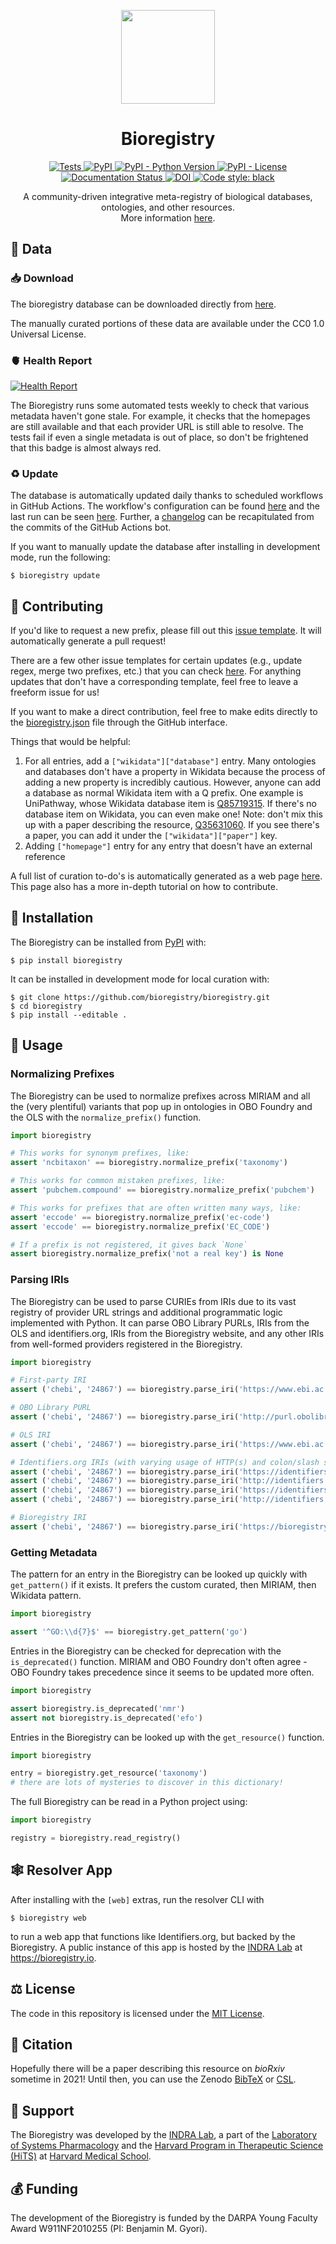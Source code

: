 <p align="center">
  <img src="https://github.com/bioregistry/bioregistry/raw/main/docs/source/logo.png" height="150">
</p>

<h1 align="center">
    Bioregistry
</h1>

<p align="center">
    <a href="https://github.com/bioregistry/bioregistry/actions?query=workflow%3ATests">
        <img alt="Tests" src="https://github.com/bioregistry/bioregistry/workflows/Tests/badge.svg" />
    </a>
    <a href="https://pypi.org/project/bioregistry">
        <img alt="PyPI" src="https://img.shields.io/pypi/v/bioregistry" />
    </a>
    <a href="https://pypi.org/project/bioregistry">
        <img alt="PyPI - Python Version" src="https://img.shields.io/pypi/pyversions/bioregistry" />
    </a>
    <a href="https://github.com/bioregistry/bioregistry/blob/main/LICENSE">
        <img alt="PyPI - License" src="https://img.shields.io/pypi/l/bioregistry" />
    </a>
    <a href='https://bioregistry.readthedocs.io/en/latest/?badge=latest'>
        <img src='https://readthedocs.org/projects/bioregistry/badge/?version=latest' alt='Documentation Status' />
    </a>
    <a href="https://zenodo.org/badge/latestdoi/319481281">
        <img src="https://zenodo.org/badge/319481281.svg" alt="DOI">
    </a>
    <a href="https://github.com/psf/black">
        <img src="https://img.shields.io/badge/code%20style-black-000000.svg" alt="Code style: black">
    </a>
</p>

<p align="center">
   A community-driven integrative meta-registry of biological databases, ontologies, and other resources.
   <br />More information <a href="https://bioregistry.io/summary/">here</a>.
</p>

## 💾 Data

### 📥 Download

The bioregistry database can be downloaded directly
from [here](https://github.com/bioregistry/bioregistry/blob/main/src/bioregistry/data/bioregistry.json).

The manually curated portions of these data are available under the CC0 1.0 Universal License.

### 🫀 Health Report

[![Health Report](https://github.com/bioregistry/bioregistry/actions/workflows/health.yml/badge.svg)](https://github.com/bioregistry/bioregistry/actions/workflows/health.yml)

The Bioregistry runs some automated tests weekly to check that various metadata haven't gone stale. For example,
it checks that the homepages are still available and that each provider URL is still able to resolve. The
tests fail if even a single metadata is out of place, so don't be frightened that this badge is almost always
red.

### ♻️ Update

The database is automatically updated daily thanks to scheduled workflows in GitHub Actions. The workflow's
configuration can be found [here](https://github.com/bioregistry/bioregistry/blob/main/.github/workflows/update.yml)
and the last run can be seen [here](https://github.com/bioregistry/bioregistry/actions?query=workflow%3A%22Update+Data%22).
Further, a [changelog](https://github.com/bioregistry/bioregistry/commits?author=actions-user) can be recapitulated from the
commits of the GitHub Actions bot.

If you want to manually update the database after installing in development mode, run the following:

```shell
$ bioregistry update
```

## 🙏 Contributing

If you'd like to request a new prefix, please fill out this [issue template](https://github.com/bioregistry/bioregistry/issues/new?assignees=cthoyt&labels=New%2CPrefix&template=new-prefix.yml&title=Add+prefix+%5BX%5D).
It will automatically generate a pull request!

There are a few other issue templates for certain updates (e.g., update regex, merge two prefixes, etc.) that you
can check [here](https://github.com/bioregistry/bioregistry/issues/new/choose). For anything updates that don't
have a corresponding template, feel free to leave a freeform issue for us!

If you want to make a direct contribution, feel free to make edits directly to
the [bioregistry.json](https://github.com/bioregistry/bioregistry/blob/main/src/bioregistry/data/bioregistry.json)
file through the GitHub interface.

Things that would be helpful:

1. For all entries, add a `["wikidata"]["database"]` entry. Many ontologies and databases don't have a property in
   Wikidata because the process of adding a new property is incredibly cautious. However, anyone can add a database as
   normal Wikidata item with a Q prefix. One example is UniPathway, whose Wikidata database item
   is [Q85719315](https://www.wikidata.org/wiki/Q85719315). If there's no database item on Wikidata, you can even make
   one! Note: don't mix this up with a paper describing the
   resource, [Q35631060](https://www.wikidata.org/wiki/Q35631060). If you see there's a paper, you can add it under
   the `["wikidata"]["paper"]` key.
2. Adding `["homepage"]` entry for any entry that doesn't have an external reference

A full list of curation to-do's is automatically generated as a web page
[here](https://bioregistry.github.io/bioregistry/curation/). This page also has a more in-depth tutorial on how to contribute.

## 🚀 Installation

The Bioregistry can be installed from [PyPI](https://pypi.org/project/bioregistry/) with:

```shell
$ pip install bioregistry
```

It can be installed in development mode for local curation with:

```shell
$ git clone https://github.com/bioregistry/bioregistry.git
$ cd bioregistry
$ pip install --editable .
```

## 💪 Usage

### Normalizing Prefixes

The Bioregistry can be used to normalize prefixes across MIRIAM and all the (very plentiful) variants that pop up in
ontologies in OBO Foundry and the OLS with the `normalize_prefix()` function.

```python
import bioregistry

# This works for synonym prefixes, like:
assert 'ncbitaxon' == bioregistry.normalize_prefix('taxonomy')

# This works for common mistaken prefixes, like:
assert 'pubchem.compound' == bioregistry.normalize_prefix('pubchem')

# This works for prefixes that are often written many ways, like:
assert 'eccode' == bioregistry.normalize_prefix('ec-code')
assert 'eccode' == bioregistry.normalize_prefix('EC_CODE')

# If a prefix is not registered, it gives back `None`
assert bioregistry.normalize_prefix('not a real key') is None
```

### Parsing IRIs

The Bioregistry can be used to parse CURIEs from IRIs due to its vast registry of provider URL
strings and additional programmatic logic implemented with Python. It can parse OBO Library PURLs,
IRIs from the OLS and identifiers.org, IRIs from the Bioregistry website, and any other IRIs
from well-formed providers registered in the Bioregistry.

```python
import bioregistry

# First-party IRI
assert ('chebi', '24867') == bioregistry.parse_iri('https://www.ebi.ac.uk/chebi/searchId.do?chebiId=CHEBI:24867')

# OBO Library PURL
assert ('chebi', '24867') == bioregistry.parse_iri('http://purl.obolibrary.org/obo/CHEBI_24867')

# OLS IRI
assert ('chebi', '24867') == bioregistry.parse_iri('https://www.ebi.ac.uk/ols/ontologies/chebi/terms?iri=http://purl.obolibrary.org/obo/CHEBI_24867')

# Identifiers.org IRIs (with varying usage of HTTP(s) and colon/slash separator
assert ('chebi', '24867') == bioregistry.parse_iri('https://identifiers.org/CHEBI:24867')
assert ('chebi', '24867') == bioregistry.parse_iri('http://identifiers.org/CHEBI:24867')
assert ('chebi', '24867') == bioregistry.parse_iri('https://identifiers.org/CHEBI/24867')
assert ('chebi', '24867') == bioregistry.parse_iri('http://identifiers.org/CHEBI/24867')

# Bioregistry IRI
assert ('chebi', '24867') == bioregistry.parse_iri('https://bioregistry.io/chebi:24867')
```

### Getting Metadata

The pattern for an entry in the Bioregistry can be looked up quickly with `get_pattern()` if
it exists. It prefers the custom curated, then MIRIAM, then Wikidata pattern.

```python
import bioregistry

assert '^GO:\\d{7}$' == bioregistry.get_pattern('go')
```

Entries in the Bioregistry can be checked for deprecation with the `is_deprecated()` function. MIRIAM and OBO Foundry
don't often agree - OBO Foundry takes precedence since it seems to be updated more often.

```python
import bioregistry

assert bioregistry.is_deprecated('nmr')
assert not bioregistry.is_deprecated('efo')
```

Entries in the Bioregistry can be looked up with the `get_resource()` function.

```python
import bioregistry

entry = bioregistry.get_resource('taxonomy')
# there are lots of mysteries to discover in this dictionary!
```

The full Bioregistry can be read in a Python project using:

```python
import bioregistry

registry = bioregistry.read_registry()
```

## 🕸️ Resolver App

After installing with the `[web]` extras, run the resolver CLI with

```shell
$ bioregistry web
```

to run a web app that functions like Identifiers.org, but backed by the Bioregistry.
A public instance of this app is hosted by the [INDRA Lab](https://indralab.github.io) at 
https://bioregistry.io.

## ⚖️ License

The code in this repository is licensed under the
[MIT License](https://github.com/bioregistry/bioregistry/blob/main/LICENSE).

## 📖 Citation

Hopefully there will be a paper describing this resource on *bioRxiv* sometime in 2021! Until then, you can use the
Zenodo [BibTeX](https://zenodo.org/record/4404608/export/hx) or [CSL](https://zenodo.org/record/4404608/export/csl).

## 🎁 Support

The Bioregistry was developed by the [INDRA Lab](https://indralab.github.io), a part of the
[Laboratory of Systems Pharmacology](https://hits.harvard.edu/the-program/laboratory-of-systems-pharmacology/about/)
and the [Harvard Program in Therapeutic Science (HiTS)](https://hits.harvard.edu)
at [Harvard Medical School](https://hms.harvard.edu/).

## 💰 Funding

The development of the Bioregistry is funded by the DARPA Young Faculty Award W911NF2010255 (PI: Benjamin M. Gyori).
